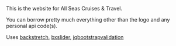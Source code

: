 This is the website for All Seas Cruises & Travel.

You can borrow pretty much everything other than the logo and any personal api code(s).

Uses [backstretch](https://github.com/srobbin/jquery-backstretch), [bxslider](https://github.com/stevenwanderski/bxslider-4), [jqbootstrapvalidation](https://github.com/ReactiveRaven/jqBootstrapValidation)
